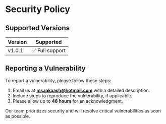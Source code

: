 # Security Policy

## Supported Versions

| Version | Supported           |
|---------|---------------------|
| v1.0.1  | ✅ Full support     |


## Reporting a Vulnerability

To report a vulnerability, please follow these steps:

1. Email us at **msaakaash@hotmail.com** with a detailed description.
2. Include steps to reproduce the vulnerability, if applicable.
3. Please allow up to **48 hours** for an acknowledgment.

Our team prioritizes security and will resolve critical vulnerabilities as soon as possible.
